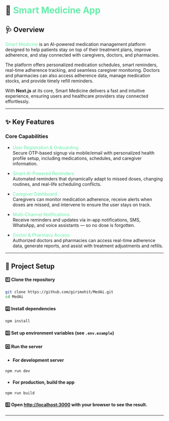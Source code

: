 # 💊 <span style="color: #66eeaa;">Smart Medicine App</span>

## 🩺 Overview

<span style="color: #66eeaa;">Smart Medicine</span> is an AI-powered medication management platform designed to help patients stay on top of their treatment plans, improve adherence, and stay connected with caregivers, doctors, and pharmacies. 

The platform offers personalized medication schedules, smart reminders, real-time adherence tracking, and seamless caregiver monitoring. Doctors and pharmacies can also access adherence data, manage medication stocks, and provide timely refill reminders.

With **Next.js** at its core, Smart Medicine delivers a fast and intuitive experience, ensuring users and healthcare providers stay connected effortlessly.

---

## ✨ Key Features
### Core Capabilities

- <span style="color: #66eeaa;">User Registration & Onboarding</span>  
    Secure OTP-based signup via mobile/email with personalized health profile setup, including medications, schedules, and caregiver information.

- <span style="color: #66eeaa;">Smart AI-Powered Reminders</span>  
   Automated reminders that dynamically adapt to missed doses, changing routines, and real-life scheduling conflicts.

- <span style="color: #66eeaa;">Caregiver Dashboard</span>  
   Caregivers can monitor medication adherence, receive alerts when doses are missed, and intervene to ensure the user stays on track.

- <span style="color: #66eeaa;">Multi-Channel Notifications</span>  
   Receive reminders and updates via in-app notifications, SMS, WhatsApp, and voice assistants — so no dose is forgotten.

- <span style="color: #66eeaa;">Doctor & Pharmacy Access</span>  
   Authorized doctors and pharmacies can access real-time adherence data, generate reports, and assist with treatment adjustments and refills.

---

## 📂 Project Setup

#### 1️⃣ Clone the repository
```bash
git clone https://github.com/girimohit/MedAi.git
cd MedAi
```


#### 2️⃣ Install dependencies

```bash
npm install
```

#### 3️⃣ Set up environment variables (see `.env.example`)
#### 4️⃣ Run the server 

- #### For development server
```bash
npm run dev
```

- #### For production, build the app

```bash
npm run build
```
#### 5️⃣ Open <span style="color: #66eeaa;">[http://localhost:3000](http://localhost:3000) </span> with your browser to see the result.
---